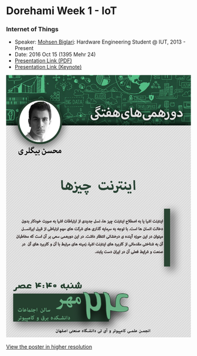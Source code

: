 # Dorehami Week 1 - IoT

### Internet of Things
- Speaker: [Mohsen Biglari](): Hardware Engineering Student @ IUT, 2013 - Present
- Date: 2016 Oct 15 (1395 Mehr 24)
- [Presentation Link (PDF)](iot.pdf)
- [Presentation Link (Keynote)](iot.key)

![Mohsen Biglari - IoT](MohsenBiglari-IOT-compressed.jpg)

[View the poster in higher resolution](MohsenBiglari-IOT.jpg)

